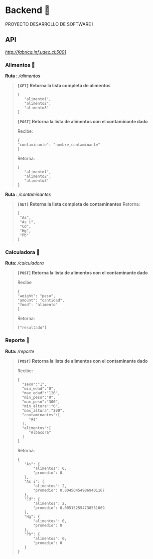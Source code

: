 # Backend 🐍
PROYECTO DESARROLLO DE SOFTWARE I
## API
*http://fabrica.inf.udec.cl:5001*
### Alimentos 🍞
**Ruta** : */alimentos*

>**`[GET]` Retorna la lista completa de alimentos**
>
>```
>[
>    "alimento1", 
>    "alimento2", 
>    "alimento3"
>]
>```
>
>**`[POST]` Retorna la lista de alimentos con el contaminante dado**
>
>Recibe: 
>```
>{
> "contaminante": "nombre_contaminante"
>}
>```
>
>Retorna: 
>
>```
>[
>    "alimento1", 
>    "alimento2", 
>    "alimento3"
>]
>```

**Ruta** : */contaminantes*
>**`[GET]` Retorna la lista completa de contaminantes**
>Retorna: 
>
>```
>[
>  "As",
>  "As i",
>  "Cd",
>  "Hg",
>  "Pb"
>]
>```

### Calculadora 🎲
**Ruta:** */calculadora*

>**`[POST]` Retorna la lista de alimentos con el contaminante dado**
>
>Recibe
>```
>{
> "weight": "peso", 
> "amount": "cantidad", 
> "food": "alimento"
>}
>```
>
>Retorna:
>```
>["resultado"]
>```

### Reporte 📄
**Ruta:** */reporte*

>**`[POST]` Retorna la lista de alimentos con el contaminante dado**
>
>Recibe: 
>```
>{
>   "sexo":"1",
>   "min_edad":"0",
>   "max_edad":"120",
>   "min_peso":"0",
>   "max_peso":"300",
>   "min_altura":"0",
>   "max_altura":"200",
>   "contaminantes":[
>      "As"
>   ],
>   "alimentos":[
>      "Albacora"
>   ]
>}
>```
>
>Retorna: 
>
>```
>{
>    "As": {
>        "alimentos": 0,
>        "promedio": 0
>    },
>    "As i": {
>        "alimentos": 2,
>        "promedio": 0.004504549869401107
>    },
>    "Cd": {
>        "alimentos": 2,
>        "promedio": 0.005152554738551069
>    },
>    "Hg": {
>        "alimentos": 0,
>        "promedio": 0
>    },
>    "Pb": {
>        "alimentos": 0,
>        "promedio": 0
>    }
>}
>```